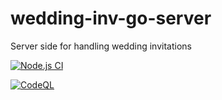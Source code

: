 # wedding-inv-go-server
Server side for handling wedding invitations

[![Node.js CI](https://github.com/sam-spain/wedding-inv-go-server/actions/workflows/node.js.yml/badge.svg)](https://github.com/sam-spain/wedding-inv-go-server/actions/workflows/node.js.yml)

[![CodeQL](https://github.com/sam-spain/wedding-inv-go-server/actions/workflows/codeql-analysis.yml/badge.svg?branch=main)](https://github.com/sam-spain/wedding-inv-go-server/actions/workflows/codeql-analysis.yml)
